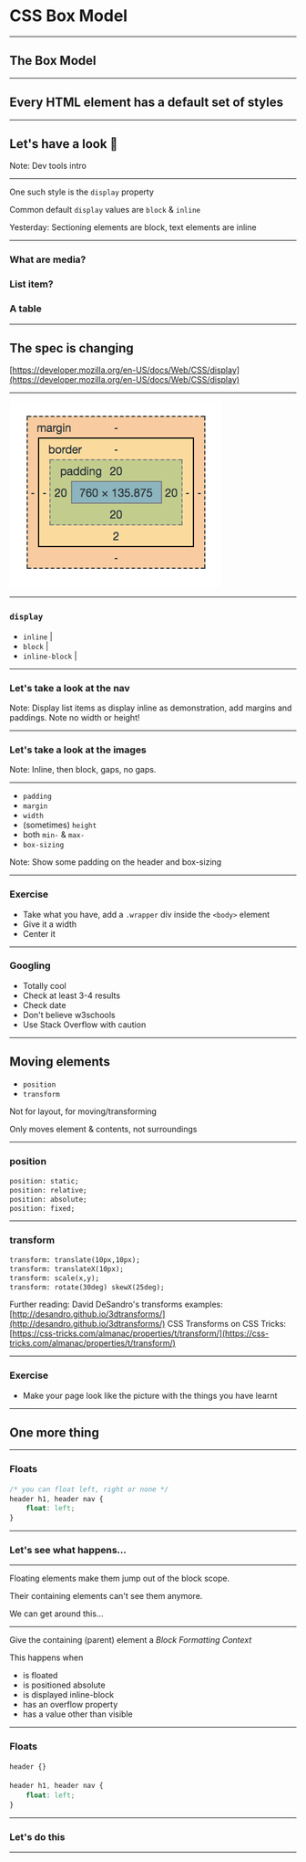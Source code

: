 # CSS Box Model

---

## The Box Model

---

## Every HTML element has a default set of styles

---

## Let's have a look 👀

Note:
Dev tools intro

---

One such style is the `display` property

Common default `display` values are `block` & `inline`

Yesterday: Sectioning elements are block, text elements are inline

---

### What are media?
### List item?
### A table

---

## The spec is changing

[https://developer.mozilla.org/en-US/docs/Web/CSS/display](https://developer.mozilla.org/en-US/docs/Web/CSS/display)

---

![box model diagram](day02/03CSSboxModel/boxmodel.png)

---

### `display`

- `inline` |
- `block` |
- `inline-block` |

---

### Let's take a look at the nav

Note:
Display list items as display inline as demonstration, add margins and paddings. Note no width or height!

---

### Let's take a look at the images

Note:
Inline, then block, gaps, no gaps.

---

- `padding`
- `margin`
- `width`
- (sometimes) `height`
- both `min-` & `max-`
- `box-sizing`

Note:
Show some padding on the header and box-sizing

---

### Exercise

- Take what you have, add a `.wrapper` div inside the `<body>` element
- Give it a width
- Center it

---

### Googling

- Totally cool
- Check at least 3-4 results
- Check date
- Don't believe w3schools
- Use Stack Overflow with caution

---

## Moving elements

- `position`
- `transform`

Not for layout, for moving/transforming

Only moves element & contents, not surroundings

---

### position

```
position: static;
position: relative;
position: absolute;
position: fixed;
```

---

### transform

```
transform: translate(10px,10px);
transform: translateX(10px);
transform: scale(x,y);
transform: rotate(30deg) skewX(25deg);
```

Further reading:
David DeSandro's transforms examples: [http://desandro.github.io/3dtransforms/](http://desandro.github.io/3dtransforms/)
CSS Transforms on CSS Tricks: [https://css-tricks.com/almanac/properties/t/transform/](https://css-tricks.com/almanac/properties/t/transform/)

---

### Exercise

- Make your page look like the picture with the things you have learnt

---

## One more thing

---

### Floats

```css
/* you can float left, right or none */
header h1, header nav {
	float: left;
}
```

---

### Let's see what happens...

---

Floating elements make them jump out of the block scope.

Their containing elements can't see them anymore.

We can get around this...

---

Give the containing (parent) element a *Block Formatting Context*

This happens when

- is floated
- is positioned absolute
- is displayed inline-block
- has an overflow property
- has a value other than visible

---

### Floats

```css
header {}

header h1, header nav {
	float: left;
}
```
---

### Let's do this

---















